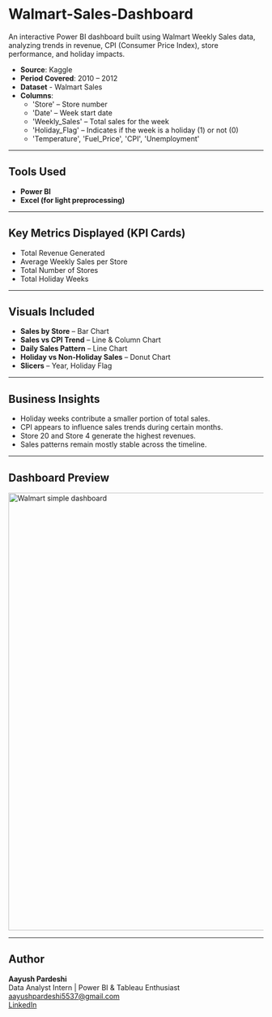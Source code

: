 # Walmart-Sales-Dashboard
An interactive Power BI dashboard built using Walmart Weekly Sales data, analyzing trends in revenue, CPI (Consumer Price Index), store performance, and holiday impacts.

- **Source**: Kaggle
- **Period Covered**: 2010 – 2012
- **Dataset** - Walmart Sales  
- **Columns**:  
  - 'Store' – Store number  
  - 'Date' – Week start date  
  - 'Weekly_Sales' – Total sales for the week  
  - 'Holiday_Flag' – Indicates if the week is a holiday (1) or not (0)  
  - 'Temperature', 'Fuel_Price', 'CPI', 'Unemployment'

---

## Tools Used

- **Power BI**  
- **Excel (for light preprocessing)**

---

## Key Metrics Displayed (KPI Cards)

- Total Revenue Generated  
- Average Weekly Sales per Store  
- Total Number of Stores  
- Total Holiday Weeks

---

## Visuals Included

- **Sales by Store** – Bar Chart  
- **Sales vs CPI Trend** – Line & Column Chart  
- **Daily Sales Pattern** – Line Chart  
- **Holiday vs Non-Holiday Sales** – Donut Chart  
- **Slicers** – Year, Holiday Flag

---

## Business Insights

- Holiday weeks contribute a smaller portion of total sales.
- CPI appears to influence sales trends during certain months.
- Store 20 and Store 4 generate the highest revenues.
- Sales patterns remain mostly stable across the timeline.

---

## Dashboard Preview

<img width="1542" height="862" alt="Walmart simple dashboard" src="https://github.com/user-attachments/assets/7f2a8a16-efd5-428d-89bd-d46adc2422b1" />



---
## Author

**Aayush Pardeshi**  
Data Analyst Intern | Power BI & Tableau Enthusiast  
aayushpardeshi5537@gmail.com  
[LinkedIn](https://www.linkedin.com/in/aayush-pardeshi-67a19521b/) 
